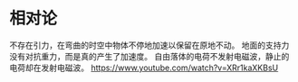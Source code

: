 # 相对论

不存在引力，在弯曲的时空中物体不停地加速以保留在原地不动。
地面的支持力没有对抗重力，而是真的产生了加速度。
自由落体的电荷不发射电磁波，静止的电荷却在发射电磁波。
https://www.youtube.com/watch?v=XRr1kaXKBsU
